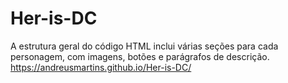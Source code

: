﻿# Her-is-DC
A estrutura geral do código HTML inclui várias seções para cada personagem, com imagens, botões e parágrafos de descrição.
https://andreusmartins.github.io/Her-is-DC/
